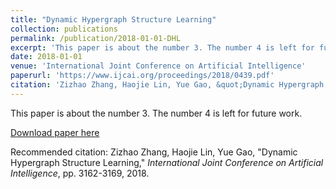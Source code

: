 ```yaml
---
title: "Dynamic Hypergraph Structure Learning"
collection: publications
permalink: /publication/2018-01-01-DHL
excerpt: 'This paper is about the number 3. The number 4 is left for future work.'
date: 2018-01-01
venue: 'International Joint Conference on Artificial Intelligence'
paperurl: 'https://www.ijcai.org/proceedings/2018/0439.pdf'
citation: 'Zizhao Zhang, Haojie Lin, Yue Gao, &quot;Dynamic Hypergraph Structure Learning,&quot; <i>International Joint Conference on Artificial Intelligence</i>, pp. 3162-3169, 2018.'
---
```

This paper is about the number 3. The number 4 is left for future work.

[Download paper here](https://www.ijcai.org/proceedings/2018/0439.pdf)

Recommended citation: Zizhao Zhang, Haojie Lin, Yue Gao, &quot;Dynamic Hypergraph Structure Learning,&quot; <i>International Joint Conference on Artificial Intelligence</i>, pp. 3162-3169, 2018.
